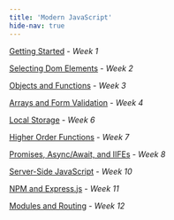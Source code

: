 ```yaml
---
title: 'Modern JavaScript'
hide-nav: true
---
```


[Getting Started](/appel/javascript/getting-started) - _Week 1_

[Selecting Dom Elements](/appel/javascript/selecting-dom-elements) - _Week 2_

[Objects and Functions](/appel/javascript/objects-and-functions) - _Week 3_

[Arrays and Form Validation](/appel/javascript/arrays-and-form-validation) - _Week 4_

[Local Storage](/appel/javascript/local-storage) - _Week 6_

[Higher Order Functions](/appel/javascript/higher-order-functions) - _Week 7_

[Promises, Async/Await, and IIFEs](/appel/javascript/promises-async-await-iife) - _Week 8_

[Server-Side JavaScript](/appel/javascript/server-side-javascript) - _Week 10_

[NPM and Express.js](/appel/javascript/npm-and-express) - _Week 11_

[Modules and Routing](/appel/javascript/modules-and-routing) - _Week 12_